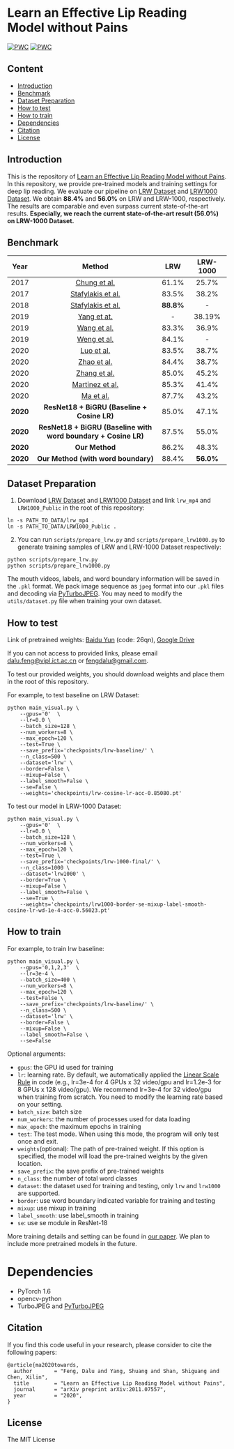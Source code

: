 # Learn an Effective Lip Reading Model without Pains

[![PWC](https://img.shields.io/endpoint.svg?url=https://paperswithcode.com/badge/learn-an-effective-lip-reading-model-without/lipreading-on-lrw-1000)](https://paperswithcode.com/sota/lipreading-on-lrw-1000?p=learn-an-effective-lip-reading-model-without)
[![PWC](https://img.shields.io/endpoint.svg?url=https://paperswithcode.com/badge/learn-an-effective-lip-reading-model-without/lipreading-on-lip-reading-in-the-wild)](https://paperswithcode.com/sota/lipreading-on-lip-reading-in-the-wild?p=learn-an-effective-lip-reading-model-without)


## Content

- [Introduction](#Introduction)
- [Benchmark](#Benchmark)
- [Dataset Preparation](#Dataset-Preparation)
- [How to test](#How-to-test)
- [How to train](#How-to-train)
- [Dependencies](#Dependencies)
- [Citation](#Citation)
- [License](#License)


## Introduction

This is the repository of [Learn an Effective Lip Reading Model without Pains](https://arxiv.org/abs/2011.07557). In this repository, we provide pre-trained models and training settings for deep lip reading. We evaluate our pipeline on [LRW Dataset](http://www.robots.ox.ac.uk/~vgg/data/lip_reading/lrw1.html) and [LRW1000 Dataset](https://vipl.ict.ac.cn/view_database.php?id=14). We obtain **88.4%** and **56.0%** on LRW and LRW-1000, respectively. The results are comparable and even surpass current state-of-the-art results. **Especially, we reach the current state-of-the-art result (56.0%) on LRW-1000 Dataset.**

## Benchmark

| Year |      Method          |   LRW  |     LRW-1000    |
|:----:|:--------------------:|:------:|:---------------:|
|2017|[Chung et al.](https://www.robots.ox.ac.uk/~vgg/publications/2017/Chung17a/chung17a.pdf)   | 61.1%  | 25.7% |
|2017|[Stafylakis et al.](https://arxiv.org/abs/1703.04105)   |83.5% | 38.2% |
|2018|[Stafylakis et al.](https://arxiv.org/abs/1811.01194)   |**88.8%** | - |
|2019|[Yang et at.](https://arxiv.org/abs/1810.06990) | - | 38.19% |
|2019|[Wang et al.](https://bmvc2019.org/wp-content/uploads/papers/1211-paper.pdf)   |83.3% | 36.9% |
|2019|[Weng et al.](https://arxiv.org/abs/1905.02540)   |84.1% | - |
|2020|[Luo et al.](https://arxiv.org/abs/2003.03983)   | 83.5% | 38.7% |
|2020|[Zhao et al.](https://arxiv.org/abs/2003.06439)   |84.4% | 38.7% |
|2020|[Zhang et al.](https://arxiv.org/abs/2003.03206)   |85.0% | 45.2% |
|2020|[Martinez et al.](https://arxiv.org/abs/2001.08702)   |85.3% | 41.4% |
|2020|[Ma et al.](https://arxiv.org/abs/2007.06504)   |87.7% |43.2%|
|**2020**|    **ResNet18 + BiGRU (Baseline + Cosine LR)**  |   85.0%   |     47.1%    |
|**2020**|    **ResNet18 + BiGRU (Baseline with word boundary + Cosine LR)**  |   87.5%   |     55.0%    |
|**2020**|    **Our Method**  |   86.2%   |     48.3%    |
|**2020**|    **Our Method (with word boundary)**  |  88.4%    |     **56.0%**    |



## Dataset Preparation

1. Download  [LRW Dataset](http://www.robots.ox.ac.uk/~vgg/data/lip_reading/lrw1.htm) and [LRW1000 Dataset](https://vipl.ict.ac.cn/view_database.php?id=14) and link `lrw_mp4` and `LRW1000_Public` in the root of this repository:

```
ln -s PATH_TO_DATA/lrw_mp4 .
ln -s PATH_TO_DATA/LRW1000_Public .
```

2. You can run `scripts/prepare_lrw.py` and `scripts/prepare_lrw1000.py` to generate training samples of LRW and LRW-1000 Dataset respectively:

```
python scripts/prepare_lrw.py
python scripts/prepare_lrw1000.py 
```

The mouth videos, labels, and word boundary information will be saved in the `.pkl` format. We pack image sequence as `jpeg` format into our `.pkl` files and decoding via [PyTurboJPEG](https://github.com/lilohuang/PyTurboJPEG). You may need to modify the `utils/dataset.py` file when training your own dataset.

## How to test

Link of pretrained weights: [Baidu Yun](https://pan.baidu.com/s/1-bLDBdlAkcpQP7-6942rag) (code: 26qn), [Google Drive](https://drive.google.com/drive/folders/13qSCBRvlsw7aof3EfQdRGuPbnV4ljrp4?usp=sharing)

If you can not access to provided links, please email dalu.feng@vipl.ict.ac.cn or fengdalu@gmail.com.

To test our provided weights, you should download weights and place them in the root of this repository. 

For example, to test baseline on LRW Dataset: 

```
python main_visual.py \
    --gpus='0'  \
    --lr=0.0 \
    --batch_size=128 \
    --num_workers=8 \
    --max_epoch=120 \
    --test=True \
    --save_prefix='checkpoints/lrw-baseline/' \
    --n_class=500 \
    --dataset='lrw' \
    --border=False \
    --mixup=False \
    --label_smooth=False \
    --se=False \
    --weights='checkpoints/lrw-cosine-lr-acc-0.85080.pt'
```

To test our model in LRW-1000 Dataset: 

```
python main_visual.py \
    --gpus='0'  \
    --lr=0.0 \
    --batch_size=128 \
    --num_workers=8 \
    --max_epoch=120 \
    --test=True \
    --save_prefix='checkpoints/lrw-1000-final/' \
    --n_class=1000 \
    --dataset='lrw1000' \
    --border=True \
    --mixup=False \
    --label_smooth=False \
    --se=True \
    --weights='checkpoints/lrw1000-border-se-mixup-label-smooth-cosine-lr-wd-1e-4-acc-0.56023.pt'
```

## How to train

For example, to train lrw baseline:

```
python main_visual.py \
    --gpus='0,1,2,3'  \
    --lr=3e-4 \
    --batch_size=400 \
    --num_workers=8 \
    --max_epoch=120 \
    --test=False \
    --save_prefix='checkpoints/lrw-baseline/' \
    --n_class=500 \
    --dataset='lrw' \
    --border=False \
    --mixup=False \
    --label_smooth=False \
    --se=False  
```

Optional arguments:

- `gpus`: the GPU id used for training
- `lr`: learning rate. By default, we automatically applied the [Linear Scale Rule](https://arxiv.org/abs/1706.02677) in code (e.g., lr=3e-4 for 4 GPUs x 32 video/gpu and lr=1.2e-3 for 8 GPUs x 128 video/gpu). We recommend lr=3e-4 for 32 video/gpu when training from scratch. You need to modify the learning rate based on your setting.
- `batch_size`: batch size
- `num_workers`: the number of processes used for data loading
- `max_epoch`: the maximum epochs in training
- `test`: The test mode. When using this mode, the program will only test once and exit.
- `weights`(optional): The path of pre-trained weight. If this option is specified, the model will load the pre-trained weights by the given location.
- `save_prefix`: the save prefix of pre-trained weights
- `n_class`: the number of total word classes
- `dataset`: the dataset used for training and testing, only `lrw` and `lrw1000` are supported.
- `border`:  use word boundary indicated variable for training and testing
- `mixup`: use mixup in training
- `label_smooth`: use label_smooth in training
- `se`: use se module in ResNet-18

More training details and setting can be found in [our paper](https://arxiv.org/abs/2011.07557). We plan to include more pretrained models in the future.

# Dependencies

- PyTorch 1.6
- opencv-python
- TurboJPEG and [PyTurboJPEG](https://github.com/lilohuang/PyTurboJPEG)

## Citation

If you find this code useful in your research, please consider to cite the following papers:

```
@article{ma2020towards,
  author       = "Feng, Dalu and Yang, Shuang and Shan, Shiguang and Chen, Xilin",
  title        = "Learn an Effective Lip Reading Model without Pains",
  journal      = "arXiv preprint arXiv:2011.07557",
  year         = "2020",
}
```


## License

The MIT License